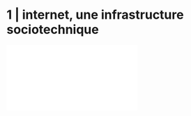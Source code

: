 # 1 | internet, une infrastructure sociotechnique

<iframe src="./media/cours1.pdf" "height=100%" "width=100%" frameborder="0"/>


## bibliographie

lien vers les références bibliographiques :
